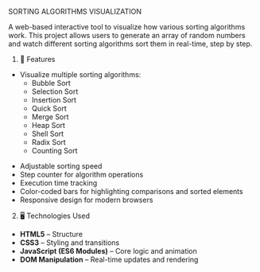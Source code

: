 SORTING ALGORITHMS VISUALIZATION

A web-based interactive tool to visualize how various sorting algorithms work. This project allows users to generate an array of random numbers and watch different sorting algorithms sort them in real-time, step by step.

1. 🚀 Features
* Visualize multiple sorting algorithms:
  - Bubble Sort
  - Selection Sort
  - Insertion Sort
  - Quick Sort
  - Merge Sort
  - Heap Sort
  - Shell Sort
  - Radix Sort
  - Counting Sort
- Adjustable sorting speed
- Step counter for algorithm operations
- Execution time tracking
- Color-coded bars for highlighting comparisons and sorted elements
- Responsive design for modern browsers

2. 🖥️ Technologies Used

- **HTML5** – Structure
- **CSS3** – Styling and transitions
- **JavaScript (ES6 Modules)** – Core logic and animation
- **DOM Manipulation** – Real-time updates and rendering




